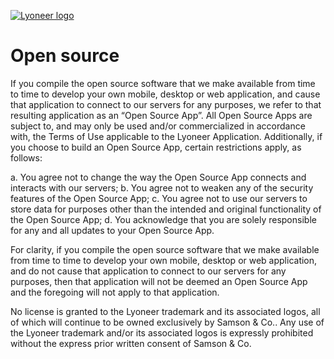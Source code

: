 [![Lyoneer logo](https://github.com/lyoneer/lyoneer/blob/master/assets/header-small.png?raw=true)](https:/lyoneer.com/about/)

# Open source

If you compile the open source software that we make available from time to time to develop your own mobile, desktop or web application, and cause that application to connect to our servers for any purposes, we refer to that resulting application as an “Open Source App”.  All Open Source Apps are subject to, and may only be used and/or commercialized in accordance with, the Terms of Use applicable to the Lyoneer Application.  Additionally, if you choose to build an Open Source App, certain restrictions apply, as follows:

a. You agree not to change the way the Open Source App connects and interacts with our servers; b. You agree not to weaken any of the security features of the Open Source App; c. You agree not to use our servers to store data for purposes other than the intended and original functionality of the Open Source App; d. You acknowledge that you are solely responsible for any and all updates to your Open Source App. 

For clarity, if you compile the open source software that we make available from time to time to develop your own mobile, desktop or web application, and do not cause that application to connect to our servers for any purposes, then that application will not be deemed an Open Source App and the foregoing will not apply to that application.

No license is granted to the Lyoneer trademark and its associated logos, all of which will continue to be owned exclusively by Samson & Co.. Any use of the Lyoneer trademark and/or its associated logos is expressly prohibited without the express prior written consent of Samson & Co.

